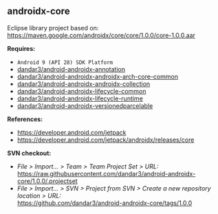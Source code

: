 ## androidx-core

Eclipse library project based on:<br/>
https://maven.google.com/androidx/core/core/1.0.0/core-1.0.0.aar

**Requires:**
- `Android 9 (API 28) SDK Platform`
- [dandar3/android-androidx-annotation](https://github.com/dandar3/android-androidx-annotation/tree/1.0.0)
- [dandar3/android-androidx-androidx-arch-core-common](https://github.com/dandar3/android-androidx-androidx-arch-core-common/tree/2.0.0)
- [dandar3/android-androidx-androidx-collection](https://github.com/dandar3/android-androidx-collection/tree/1.0.0)
- [dandar3/android-androidx-lifecycle-common](https://github.com/dandar3/android-androidx-lifecycle-common/tree/2.0.0)
- [dandar3/android-androidx-lifecycle-runtime](https://github.com/dandar3/android-androidx-lifecycle-runtime/tree/2.0.0)
- [dandar3/android-androidx-versionedparcelable](https://github.com/dandar3/android-androidx-versionedparcelable/tree/1.0.0)

**References:**
- https://developer.android.com/jetpack
- https://developer.android.com/jetpack/androidx/releases/core

**SVN checkout:**
- _File > Import... > Team > Team Project Set > URL:_<br/>
  https://raw.githubusercontent.com/dandar3/android-androidx-core/1.0.0/.projectset
- _File > Import... > SVN > Project from SVN > Create a new repository location > URL:_<br/>
  https://github.com/dandar3/android-androidx-core/tags/1.0.0